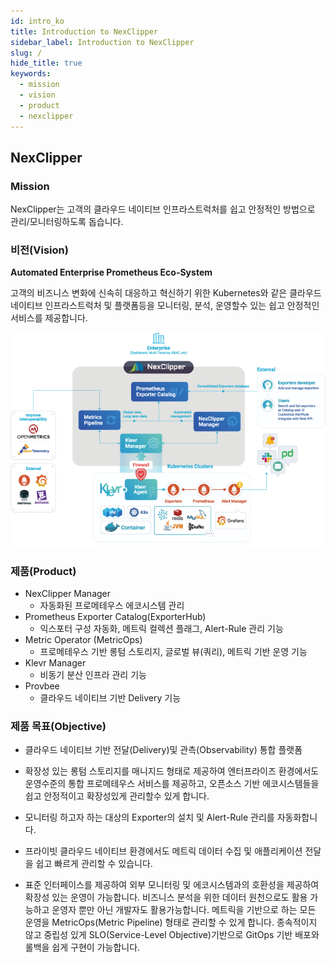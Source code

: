 ```yaml
---
id: intro_ko
title: Introduction to NexClipper
sidebar_label: Introduction to NexClipper
slug: /
hide_title: true
keywords:
  - mission
  - vision
  - product
  - nexclipper
---
```


## NexClipper

### Mission

NexClipper는 고객의 클라우드 네이티브 인프라스트럭처를 쉽고 안정적인 방법으로 관리/모니터링하도록 돕습니다.

### 비전(Vision)

**Automated Enterprise Prometheus Eco-System**

고객의 비즈니스 변화에 신속히 대응하고 혁신하기 위한 Kubernetes와 같은 클라우드 네이티브 인프라스트럭처 및 플랫폼등을 모니터링, 분석, 운영할수 있는 쉽고 안정적인 서비스를 제공합니다.


![img](../static/img/architecture_outline3_layer.png)

### 제품(Product)

* NexClipper Manager
  * 자동화된 프로메테우스 에코시스템 관리 
* Prometheus Exporter Catalog(ExporterHub)
  * 익스포터 구성 자동화, 메트릭 컬렉션 플래그, Alert-Rule 관리 기능
* Metric Operator (MetricOps)
  * 프로메테우스 기반 롱텀 스토리지, 글로벌 뷰(쿼리), 메트릭 기반 운영 기능
* Klevr Manager
  * 비동기 분산 인프라 관리 기능
* Provbee
  * 클라우드 네이티브 기반 Delivery 기능

### 제품 목표(Objective)
* 클라우드 네이티브 기반 전달(Delivery)및 관측(Observability) 통합 플랫폼

* 확장성 있는 롱텀 스토리지를 매니지드 형태로 제공하여 엔터프라이즈 환경에서도 운영수준의 통합 프로메테우스 서비스를 제공하고, 오픈소스 기반 에코시스템들을 쉽고 안정적이고 확장성있게 관리할수 있게 합니다.
* 모니터링 하고자 하는 대상의 Exporter의 설치 및 Alert-Rule 관리를 자동화합니다.
* 프라이빗 클라우드 네이티브 환경에서도 메트릭 데이터 수집 및 애플리케이션 전달을 쉽고 빠르게 관리할 수 있습니다.
* 표준 인터페이스를 제공하여 외부 모니터링 및 에코시스템과의 호환성을 제공하여 확장성 있는 운영이 가능합니다. 비즈니스 분석을 위한 데이터 원천으로도 활용 가능하고 운영자 뿐만 아닌 개발자도 활용가능합니다. 메트릭을 기반으로 하는 모든 운영을 MetricOps(Metric Pipeline) 형태로 관리할 수 있게 합니다. 종속적이지 않고 중립성 있게 SLO(Service-Level Objective)기반으로 GitOps 기반 배포와 롤백을 쉽게 구현이 가능합니다. 
